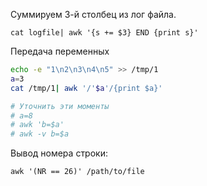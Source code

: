 Суммируем 3-й столбец из лог файла.  
```
cat logfile| awk '{s += $3} END {print s}'
```
Передача переменных
```sh
echo -e "1\n2\n3\n4\n5" >> /tmp/1
a=3
cat /tmp/1| awk '/'$a'/{print $a}'

# Уточнить эти моменты
# a=8
# awk 'b=$a'
# awk -v b=$a
```

Вывод номера строки:
```
awk '(NR == 26)' /path/to/file
```
